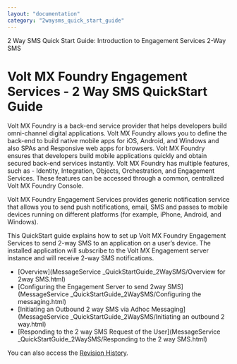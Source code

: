```yaml
---
layout: "documentation"
category: "2waysms_quick_start_guide"
---
```

                           

2 Way SMS Quick Start Guide: Introduction to Engagement Services 2-Way SMS

Volt MX  Foundry Engagement Services - 2 Way SMS QuickStart Guide
===============================================================

Volt MX  Foundry is a back-end service provider that helps developers build omni-channel digital applications. Volt MX Foundry allows you to define the back-end to build native mobile apps for iOS, Android, and Windows and also SPAs and Responsive web apps for browsers. Volt MX Foundry ensures that developers build mobile applications quickly and obtain secured back-end services instantly. Volt MX Foundry has multiple features, such as - Identity, Integration, Objects, Orchestration, and Engagement Services. These features can be accessed through a common, centralized Volt MX Foundry Console.

Volt MX  Foundry Engagement Services provides generic notification service that allows you to send push notifications, email, SMS and passes to mobile devices running on different platforms (for example, iPhone, Android, and Windows).

This QuickStart guide explains how to set up Volt MX Foundry Engagement Services to send 2-way SMS to an application on a user’s device. The installed application will subscribe to the Volt MX Engagement server instance and will receive 2-way SMS notifications.

*   [Overview](MessageService _QuickStartGuide_2WaySMS/Overview for 2way SMS.html)
*   [Configuring the Engagement Server to send 2way SMS](MessageService _QuickStartGuide_2WaySMS/Configuring the messaging.html)
*   [Initiating an Outbound 2 way SMS via Adhoc Messaging](MessageService _QuickStartGuide_2WaySMS/Initiating an outbound 2 way.html)
*   [Responding to the 2 way SMS Request of the User](MessageService _QuickStartGuide_2WaySMS/Responding to the 2 way SMS.html)

You can also access the [Revision History](2waysms_quick_start_guide.html).

